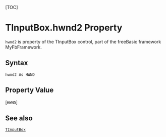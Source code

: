 [TOC]
# TInputBox.hwnd2 Property

`hwnd2` is property of the TInputBox control, part of the freeBasic framework MyFbFramework.
## Syntax
```freeBasic
hwnd2 As HWND
```
## Property Value
[`HWND`]
## See also
[`TInputBox`](TInputBox.md)
